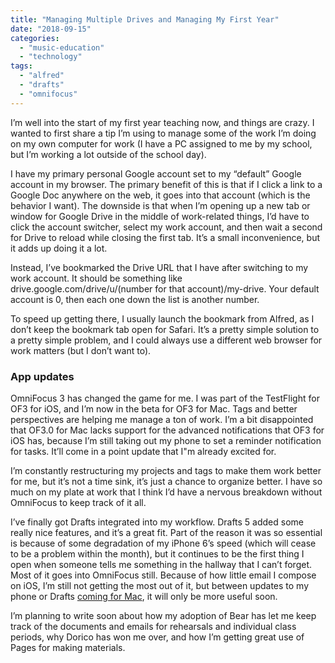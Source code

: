 ```yaml
---
title: "Managing Multiple Drives and Managing My First Year"
date: "2018-09-15"
categories: 
  - "music-education"
  - "technology"
tags: 
  - "alfred"
  - "drafts"
  - "omnifocus"
---
```


I’m well into the start of my first year teaching now, and things are crazy. I wanted to first share a tip I’m using to manage some of the work I’m doing on my own computer for work (I have a PC assigned to me by my school, but I’m working a lot outside of the school day).

I have my primary personal Google account set to my “default” Google account in my browser. The primary benefit of this is that if I click a link to a Google Doc anywhere on the web, it goes into that account (which is the behavior I want). The downside is that when I’m opening up a new tab or window for Google Drive in the middle of work-related things, I’d have to click the account switcher, select my work account, and then wait a second for Drive to reload while closing the first tab. It’s a small inconvenience, but it adds up doing it a lot.

Instead, I’ve bookmarked the Drive URL that I have after switching to my work account. It should be something like drive.google.com/drive/u/(number for that account)/my-drive. Your default account is 0, then each one down the list is another number.

To speed up getting there, I usually launch the bookmark from Alfred, as I don’t keep the bookmark tab open for Safari. It’s a pretty simple solution to a pretty simple problem, and I could always use a different web browser for work matters (but I don’t want to).

### App updates

OmniFocus 3 has changed the game for me. I was part of the TestFlight for OF3 for iOS, and I’m now in the beta for OF3 for Mac. Tags and better perspectives are helping me manage a ton of work. I’m a bit disappointed that OF3.0 for Mac lacks support for the advanced notifications that OF3 for iOS has, because I’m still taking out my phone to set a reminder notification for tasks. It’ll come in a point update that I"m already excited for.

I’m constantly restructuring my projects and tags to make them work better for me, but it’s not a time sink, it’s just a chance to organize better. I have so much on my plate at work that I think I’d have a nervous breakdown without OmniFocus to keep track of it all.

I’ve finally got Drafts integrated into my workflow. Drafts 5 added some really nice features, and it’s a great fit. Part of the reason it was so essential is because of some degradation of my iPhone 6’s speed (which will cease to be a problem within the month), but it continues to be the first thing I open when someone tells me something in the hallway that I can’t forget. Most of it goes into OmniFocus still. Because of how little email I compose on iOS, I’m still not getting the most out of it, but between updates to my phone or Drafts [coming for Mac](https://forums.getdrafts.com/t/drafts-for-mac-status-update/2276), it will only be more useful soon.

I’m planning to write soon about how my adoption of Bear has let me keep track of the documents and emails for rehearsals and individual class periods, why Dorico has won me over, and how I’m getting great use of Pages for making materials.
